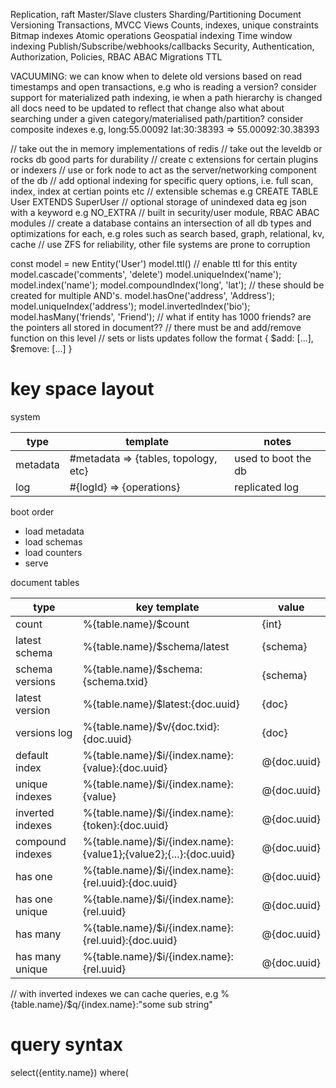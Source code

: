 Replication, raft
Master/Slave clusters
Sharding/Partitioning
Document Versioning
Transactions, MVCC
Views
Counts, indexes, unique constraints
Bitmap indexes
Atomic operations
Geospatial indexing
Time window indexing
Publish/Subscribe/webhooks/callbacks
Security, Authentication, Authorization, Policies, RBAC ABAC
Migrations
TTL

VACUUMING: we can know when to delete old versions based on read timestamps and open transactions, e.g who is reading a version?
consider support for materialized path indexing, ie
when a path hierarchy is changed all docs need to be updated to reflect that change
also what about searching under a given category/materialised path/partition?
consider composite indexes e.g,
long:55.00092 lat:30:38393 => 55.00092:30.38393

// take out the in memory implementations of redis
// take out the leveldb or rocks db good parts for durability
// create c extensions for certain plugins or indexers
// use or fork node to act as the server/networking component of the db
// add optional indexing for specific query options, i.e. full scan, index, index at certian points etc
// extensible schemas e.g CREATE TABLE User EXTENDS SuperUser
// optional storage of unindexed data eg json with a keyword e.g NO_EXTRA
// built in security/user module, RBAC ABAC modules
// create a database contains an intersection of all db types and optimizations for each, e.g roles such as search based, graph, relational, kv, cache
// use ZFS for reliability, other file systems are prone to corruption

const model = new Entity('User')
model.ttl() // enable ttl for this entity
model.cascade('comments', 'delete')
model.uniqueIndex('name');
model.index('name');
model.compoundIndex('long', 'lat'); // these should be created for multiple AND's.
model.hasOne('address', 'Address');
model.uniqueIndex('address');
model.invertedIndex('bio');
model.hasMany('friends', 'Friend'); // what if entity has 1000 friends? are the pointers all stored in document??
                                    // there must be and add/remove function on this level
                                    // sets or lists updates follow the format { $add: [...], $remove: [...] }

key space layout
================

system

type     | template                             | notes
---------|--------------------------------------|--------------------
metadata | #metadata => {tables, topology, etc} | used to boot the db
log      | #{logId} => {operations}             | replicated log

boot order
* load metadata
* load schemas
* load counters
* serve

document tables

type                 | key template | value
---------------------|--------------|------
count                | %{table.name}/$count | {int} 
latest schema        | %{table.name}/$schema/latest | {schema}
schema versions      | %{table.name}/$schema:{schema.txid} | {schema}
latest version       | %{table.name}/$latest:{doc.uuid} | {doc}
versions log         | %{table.name}/$v/{doc.txid}:{doc.uuid} | {doc}
default index        | %{table.name}/$i/{index.name}:{value}:{doc.uuid} | @{doc.uuid}
unique indexes       | %{table.name}/$i/{index.name}:{value} | @{doc.uuid}
inverted indexes     | %{table.name}/$i/{index.name}:{token}:{doc.uuid} | @{doc.uuid}
compound indexes     | %{table.name}/$i/{index.name}:{value1};{value2};{...}:{doc.uuid} | @{doc.uuid}
has one              | %{table.name}/$i/{index.name}:{rel.uuid}:{doc.uuid} | @{doc.uuid}
has one unique       | %{table.name}/$i/{index.name}:{rel.uuid} | @{doc.uuid}
has many             | %{table.name}/$i/{index.name}:{rel.uuid}:{doc.uuid} | @{doc.uuid}
has many unique      | %{table.name}/$i/{index.name}:{rel.uuid} | @{doc.uuid}

// with inverted indexes we can cache queries, e.g %{table.name}/$q/{index.name}:"some sub string"


query syntax
======================

select({entity.name})
where(
    
